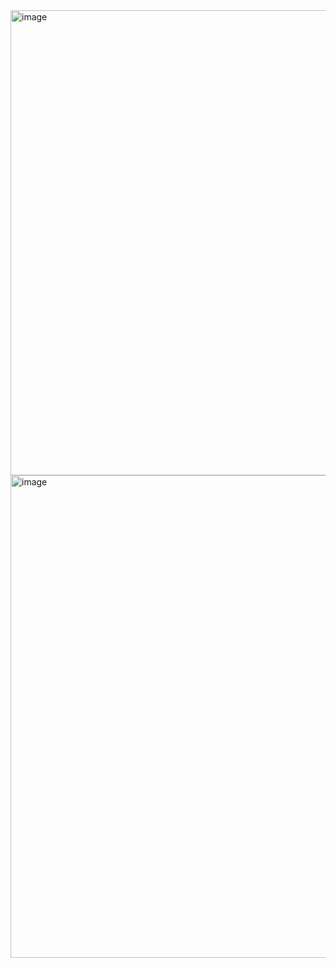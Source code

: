 <img width="744" alt="image" src="https://github.com/user-attachments/assets/9ca901eb-0400-4e38-a45d-61d179f42040">

<img width="772" alt="image" src="https://github.com/user-attachments/assets/84c75c48-f01a-4a58-a7c8-ff3ecd2c67bf">

